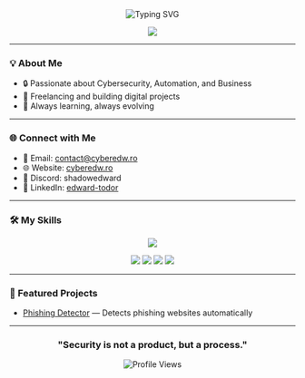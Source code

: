 <div align="center">
  
<img src="https://readme-typing-svg.herokuapp.com/?font=Fira+Code&size=28&pause=1000&color=9F5FFF&center=true&vCenter=true&width=800&lines=Hey%2C+I'm+Edward+✨;Cybersecurity+%26+Automation+Enthusiast;$whoami_" alt="Typing SVG" />

<p>
<img src="https://img.shields.io/badge/Certified-Cybersecurity%20Student-brightgreen?style=for-the-badge&logo=hackthebox&logoColor=white" />
</p>

</div>

---

### 💡 About Me

- 🔒 Passionate about Cybersecurity, Automation, and Business
- 📢 Freelancing and building digital projects
- 🚀 Always learning, always evolving

---

### 🌐 Connect with Me

- 📧 Email: [contact@cyberedw.ro](mailto:contact@cyberedw.ro)
- 🌐 Website: [cyberedw.ro](https://cyberedw.ro)
- 💬 Discord: shadowedward
- 🧩 LinkedIn: [edward-todor](https://www.linkedin.com/in/edward-todor-9a20762aa/)

---

### 🛠️ My Skills

<p align="center">
  <img src="https://skillicons.dev/icons?i=python,linux,git,php,lua,html,css,js" />
</p>

<p align="center">
  <img src="https://img.shields.io/badge/TryHackMe-212C42?style=for-the-badge&logo=tryhackme&logoColor=red"/>
  <img src="https://img.shields.io/badge/Burp_Suite-ff5722?style=for-the-badge&logo=burpsuite&logoColor=white"/>
  <img src="https://img.shields.io/badge/Nmap-214478?style=for-the-badge&logo=nmap&logoColor=white"/>
  <img src="https://img.shields.io/badge/Hydra-000000?style=for-the-badge&logoColor=white"/>
</p>

---

### 📌 Featured Projects

- [Phishing Detector](https://github.com/ShadowEdward/phishing-detector) — Detects phishing websites automatically

---

<div align="center">

### "Security is not a product, but a process."

![Profile Views](https://komarev.com/ghpvc/?username=ShadowEdward&style=flat-square&color=blue)

</div>
